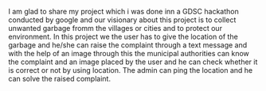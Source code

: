 I am glad to share my project which i was done inn a GDSC hackathon conducted by google and our visionary about this project is to collect unwanted garbage fromm the villages 
or cities and to protect our environment. In this project we the user has to give the location of the garbage and he/she can raise the complaint through a text message and
with the help of an image through this the municipal authorities can know the complaint and an image placed by the user and he can check whether it is correct or not
by using location. The admin can ping the location and he can solve the raised complaint. 
